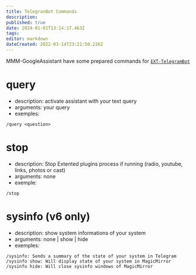 ```yaml
---
title: TelegranBot Commands
description: 
published: true
date: 2024-01-01T13:14:17.463Z
tags: 
editor: markdown
dateCreated: 2022-03-14T23:21:50.226Z
---
```


MMM-GoogleAssistant have some prepared commands for [`EXT-TelegramBot`](https://github.com/bugsounet/EXT-TelegramBot)

# query
 - description: activate assistant with your text query
 - arguments: your query
 - exemples:
```
/query <question>
```

# stop
 - description: Stop Extented plugins process if running (radio, youtube, links, photos or cast)
 - arguments: none
 - exemple:
```
/stop
```

# sysinfo (v6 only)
 - description: show system informations of your system
 - arguments: none | show | hide
 - exemples:
```
/sysinfo: Sends a summary of the state of your system in Telegram
/sysinfo show: Will display state of your system in MagicMirror
/sysinfo hide: Will close sysinfo windows of MagicMirror
```